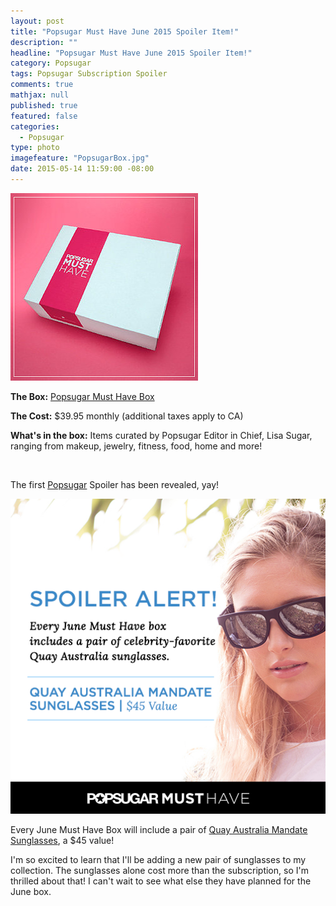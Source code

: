 ```yaml
---
layout: post
title: "Popsugar Must Have June 2015 Spoiler Item!"
description: ""
headline: "Popsugar Must Have June 2015 Spoiler Item!"
category: Popsugar
tags: Popsugar Subscription Spoiler
comments: true
mathjax: null
published: true
featured: false
categories: 
  - Popsugar
type: photo
imagefeature: "PopsugarBox.jpg"
date: 2015-05-14 11:59:00 -08:00
---
```


![Popsugar Box](/images/PopsugarBox.jpg)
<p><b>The Box:</b> <a href="http://popsu.gr/vdrb">Popsugar Must Have Box</a></p>
<p><b>The Cost:</b> $39.95 monthly (additional taxes apply to CA)</p>
<p><b>What's in the box:</b> Items curated by Popsugar Editor in Chief, Lisa Sugar, ranging from makeup, jewelry, fitness, food, home and more!</p>
<br>

<p>The first <a href="http://popsu.gr/vdrb">Popsugar</a> Spoiler has been revealed, yay!</p>

![Popsugar June 2015 Spoiler](/images/PopsugarJune2015Spoiler.png)
<p>Every June Must Have Box will include a pair of <a href="http://www.quayaustralia.com/us/shop/21-mandate.html">Quay Australia Mandate Sunglasses</a>, a $45 value!</p>

<p>I'm so excited to learn that I'll be adding a new pair of sunglasses to my collection. 
The sunglasses alone cost more than the subscription, so I'm thrilled about that! 
I can't wait to see what else they have planned for the June box.</p>
